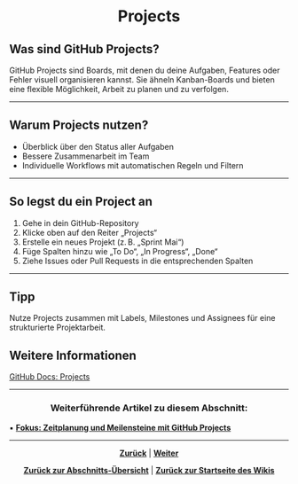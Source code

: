 # <p align="center">Projects</p>

## Was sind GitHub Projects?

GitHub Projects sind Boards, mit denen du deine Aufgaben, Features oder Fehler visuell organisieren kannst. Sie ähneln Kanban-Boards und bieten eine flexible Möglichkeit, Arbeit zu planen und zu verfolgen.

---

## Warum Projects nutzen?

- Überblick über den Status aller Aufgaben
- Bessere Zusammenarbeit im Team
- Individuelle Workflows mit automatischen Regeln und Filtern

---

## So legst du ein Project an

1. Gehe in dein GitHub-Repository
2. Klicke oben auf den Reiter „Projects“
3. Erstelle ein neues Projekt (z. B. „Sprint Mai“)
4. Füge Spalten hinzu wie „To Do“, „In Progress“, „Done“
5. Ziehe Issues oder Pull Requests in die entsprechenden Spalten

---

## Tipp

Nutze Projects zusammen mit Labels, Milestones und Assignees für eine strukturierte Projektarbeit.

## Weitere Informationen

[GitHub Docs: Projects](https://docs.github.com/de/projects/learn-github-projects)

---

### <p align="center">Weiterführende Artikel zu diesem Abschnitt:</p>

▪ [**Fokus: Zeitplanung und Meilensteine mit GitHub Projects**](/docs/04-tools/01-github/04-issues/06-projects/01-zeitplanung/README.md) </br>

---

<p align="center">
<a href="/docs/04-tools/01-github/04-issues/05-milestones/README.md"><strong>Zurück</strong></a> | 
<a href="/docs/04-tools/01-github/04-issues/06-projects/01-zeitplanung/README.md"><strong>Weiter</strong></a>
</p>

<p align="center">
<a href="/docs/04-tools/01-github/04-issues/README.md/#dieses-kapitel-beinhaltet-folgende-abschnitte"><strong>Zurück zur Abschnitts-Übersicht</strong></a> | <a href="/docs/00-willkommen/README.md"><strong>Zurück zur Startseite des Wikis</strong></a>
</p>
